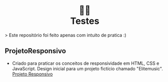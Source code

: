 <h1 align="center">
👨‍💻<br>Testes
</h1>
> Este repositório foi feito apenas com intuito de pratica :)

## ProjetoResponsivo
* Criado para praticar os conceitos de responsividade em HTML, CSS e JavaScript. Design inicial para um projeto fictício chamado "Elitemusic". <br>
<a href="https://jhon-victor-ramos.github.io/Testes/ProjetoResponsivo/index.html" target="_blank">Projeto Responsivo</a>

